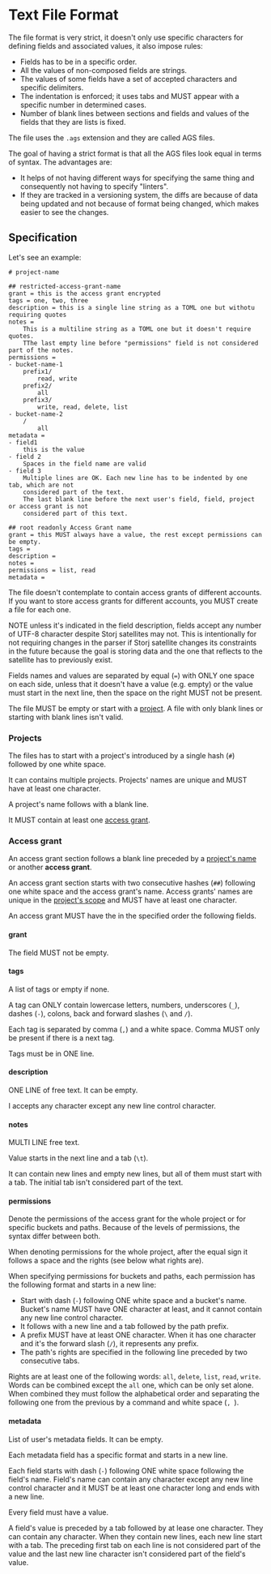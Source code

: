 # Text File Format

The file format is very strict, it doesn't only use specific characters for defining fields and
associated values, it also impose rules:
- Fields has to be in a specific order.
- All the values of non-composed fields are strings.
- The values of some fields have a set of accepted characters and specific delimiters.
- The indentation is enforced; it uses tabs and MUST appear with a specific number in determined
  cases.
- Number of blank lines between sections and fields and values of the fields that they are lists is
  fixed.

The file uses the `.ags` extension and they are called AGS files.

The goal of having a strict format is that all the AGS files look equal in terms of syntax. The
advantages are:

- It helps of not having different ways for specifying the same thing and consequently not having to
  specify "linters".
- If they are tracked in a versioning system, the diffs are because of data being updated and not
  because of format being changed, which makes easier to see the changes.

## Specification

Let's see an example:

```
# project-name

## restricted-access-grant-name
grant = this is the access grant encrypted
tags = one, two, three
description = this is a single line string as a TOML one but withotu requiring quotes
notes =
	This is a multiline string as a TOML one but it doesn't require quotes.
	TThe last empty line before "permissions" field is not considered part of the notes.
permissions =
- bucket-name-1
	prefix1/
		read, write
	prefix2/
		all
	prefix3/
		write, read, delete, list
- bucket-name-2
	/
		all
metadata =
- field1
	this is the value
- field 2
	Spaces in the field name are valid
- field 3
	Multiple lines are OK. Each new line has to be indented by one tab, which are not
	considered part of the text.
	The last blank line before the next user's field, field, project or access grant is not
	considered part of this text.

## root readonly Access Grant name
grant = this MUST always have a value, the rest except permissions can be empty.
tags =
description =
notes =
permissions = list, read
metadata =

```

The file doesn't contemplate to contain access grants of different accounts. If you want to store
access grants for different accounts, you MUST create a file for each one.

NOTE unless it's indicated in the field description, fields accept any number of UTF-8 character
despite Storj satellites may not. This is intentionally for not requiring changes in the parser if
Storj satellite changes its constraints in the future because the goal is storing data and the one
that reflects to the satellite has to previously exist.

Fields names and values are separated by equal (`=`) with ONLY one space on each side, unless that
it doesn't have a value (e.g. empty) or the value must start in the next line, then the space on the
right MUST not be present.

The file MUST be empty or start with a [project](#projects). A file with only blank lines or
starting with blank lines isn't valid.

### Projects

The files has to start with a project's introduced by a single hash (`#`) followed by one white
space.

It can contains multiple projects. Projects' names are unique and MUST have at least one character.

A project's name follows with a blank line.

It MUST contain at least one [access grant](#access-grant).

### Access grant

An access grant section follows a blank line preceded by a [project's name](#projects) or another
__access grant__.

An access grant section starts with two consecutive hashes (`##`) following one white space and the
access grant's name. Access grants' names are unique in the [project's scope](#projects) and MUST
have at least one character.

An access grant MUST have the in the specified order the following fields.

#### grant

The field MUST not be empty.

#### tags

A list of tags or empty if none.

A tag can ONLY contain lowercase letters, numbers, underscores (`_`), dashes (`-`), colons, back and
forward slashes (`\` and `/`).

Each tag is separated by comma (`,`) and a white space. Comma MUST only be present if there is a
next tag.

Tags must be in ONE line.

#### description

ONE LINE of free text. It can be empty.

I accepts any character except any new line control character.

#### notes

MULTI LINE free text.

Value starts in the next line and a tab (`\t`).

It can contain new lines and empty new lines, but all of them must start with a tab. The initial
tab isn't considered part of the text.

#### permissions

Denote the permissions of the access grant for the whole project or for specific buckets and paths.
Because of the levels of permissions, the syntax differ between both.

When denoting permissions for the whole project, after the equal sign it follows a space and the
rights (see below what rights are).

When specifying permissions for buckets and paths, each permission has the following format and
starts in a new line:

- Start with dash (`-`) following ONE white space and a bucket's name. Bucket's name MUST have ONE
character at least, and it cannot contain any new line control character.
- It follows with a new line and a tab followed by the path prefix.
- A prefix MUST have at least ONE character. When it has one character and it's the forward slash
(`/`), it represents any prefix.
- The path's rights are specified in the following line preceded by two consecutive tabs.

Rights are at least one of the following words: `all`, `delete`, `list`, `read`, `write`. Words can
be combined except the `all` one, which can be only set alone. When combined they must follow the
alphabetical order and separating the following one from the previous by a command and white space
(`, `).

#### metadata

List of user's metadata fields. It can be empty.

Each metadata field has a specific format and starts in a new line.

Each field starts with dash (`-`) following ONE white space following the field's name. Field's name
can contain any character except any new line control character and it MUST be at least one
character long and ends with a new line.

Every field must have a value.

A field's value is preceded by a tab followed by at lease one character. They can contain any
character. When they contain new lines, each new line start with a tab. The preceding first tab on
each line is not considered part of the value and the last new line character isn't considered part
of the field's value.
